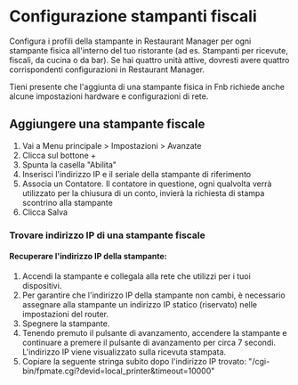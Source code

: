 # Configurazione stampanti fiscali

Configura i profili della stampante in Restaurant Manager per ogni stampante fisica all'interno del tuo ristorante (ad es. Stampanti per ricevute, fiscali, da cucina o da bar). Se hai quattro unità attive, dovresti avere quattro corrispondenti configurazioni in Restaurant Manager.

Tieni presente che l'aggiunta di una stampante fisica in Fnb richiede anche alcune impostazioni hardware e configurazioni di rete.

## Aggiungere una stampante fiscale

1. Vai a Menu principale > Impostazioni > Avanzate
2. Clicca sul bottone +
3. Spunta la casella "Abilita"
4. Inserisci l'indirizzo IP e il seriale della stampante di riferimento
5. Associa un Contatore. Il contatore in questione, ogni qualvolta verrà utilizzato per la chiusura di un conto, invierà la richiesta di stampa scontrino alla stampante
5. Clicca Salva

### Trovare indirizzo IP di una stampante fiscale

#### Recuperare l'indirizzo IP della stampante:

1. Accendi la stampante e collegala alla rete che utilizzi per i tuoi dispositivi.
2. Per garantire che l'indirizzo IP della stampante non cambi, è necessario assegnare alla stampante un indirizzo IP statico (riservato) nelle impostazioni del router.
3. Spegnere la stampante.
4. Tenendo premuto il pulsante di avanzamento, accendere la stampante e continuare a premere il pulsante di avanzamento per circa 7 secondi. L'indirizzo IP viene visualizzato sulla ricevuta stampata.
5. Copiare la seguente stringa subito dopo l'indirizzo IP trovato: "/cgi-bin/fpmate.cgi?devid=local_printer&timeout=10000"